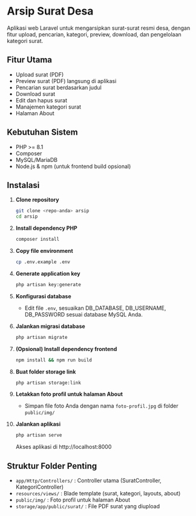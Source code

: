 
# Arsip Surat Desa

Aplikasi web Laravel untuk mengarsipkan surat-surat resmi desa, dengan fitur upload, pencarian, kategori, preview, download, dan pengelolaan kategori surat.

## Fitur Utama
- Upload surat (PDF)
- Preview surat (PDF) langsung di aplikasi
- Pencarian surat berdasarkan judul
- Download surat
- Edit dan hapus surat
- Manajemen kategori surat
- Halaman About

## Kebutuhan Sistem
- PHP >= 8.1
- Composer
- MySQL/MariaDB
- Node.js & npm (untuk frontend build opsional)

## Instalasi

1. **Clone repository**
	```bash
	git clone <repo-anda> arsip
	cd arsip
	```

2. **Install dependency PHP**
	```bash
	composer install
	```

3. **Copy file environment**
	```bash
	cp .env.example .env
	```

4. **Generate application key**
	```bash
	php artisan key:generate
	```

5. **Konfigurasi database**
	- Edit file `.env`, sesuaikan DB_DATABASE, DB_USERNAME, DB_PASSWORD sesuai database MySQL Anda.

6. **Jalankan migrasi database**
	```bash
	php artisan migrate
	```

7. **(Opsional) Install dependency frontend**
	```bash
	npm install && npm run build
	```

8. **Buat folder storage link**
	```bash
	php artisan storage:link
	```

9. **Letakkan foto profil untuk halaman About**
	- Simpan file foto Anda dengan nama `foto-profil.jpg` di folder `public/img/`

10. **Jalankan aplikasi**
	 ```bash
	 php artisan serve
	 ```
	 Akses aplikasi di http://localhost:8000

## Struktur Folder Penting
- `app/Http/Controllers/` : Controller utama (SuratController, KategoriController)
- `resources/views/` : Blade template (surat, kategori, layouts, about)
- `public/img/` : Foto profil untuk halaman About
- `storage/app/public/surat/` : File PDF surat yang diupload
